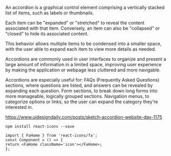 An accordion is a graphical control element comprising a vertically stacked list of items, such as labels or thumbnails.

Each item can be "expanded" or "stretched" to reveal the content associated with that item. Conversely, an item can also be "collapsed" or "closed" to hide its associated content.

This behavior allows multiple items to be condensed into a smaller space, with the user able to expand each item to view more details as needed.

Accordions are commonly used in user interfaces to organize and present a large amount of information in a limited space, improving user experience by making the application or webpage less cluttered and more navigable.

Accordions are especially useful for:
FAQs (Frequently Asked Questions) sections, where questions are listed, and answers can be revealed by expanding each question.
Form sections, to break down long forms into more manageable, logically grouped sections.
Navigation menus, to categorize options or links, so the user can expand the category they're interested in.

https://www.uidesigndaily.com/posts/sketch-accordion-website-day-1175

```
npm install react-icons --save
```

```
import { FaHome } from 'react-icons/fa';
const Component = () => {
return <FaHome className='icon'></FaHome>;
};
```
